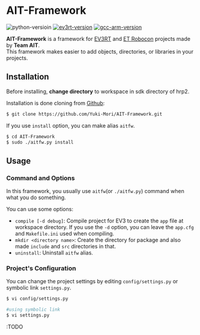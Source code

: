 # AIT-Framework

![python-versioin](https://img.shields.io/badge/python-2.7%2C%203.6-blue.svg)
[![ev3rt-version](https://img.shields.io/badge/EV3RT-%CE%B26--1%2C%20%CE%B26--2%2C%20%CE%B26--3%2C%20%CE%B27-brightgreen.svg)](http://dev.toppers.jp/trac_user/ev3pf/wiki/WhatsEV3RT)
[![gcc-arm-version](https://img.shields.io/badge/gcc--arm--none--eabi-5.4--2016q2-yellow.svg)](https://launchpad.net/gcc-arm-embedded)

**AIT-Framework** is a framework for [EV3RT](http://dev.toppers.jp/trac_user/ev3pf/wiki/WhatsEV3RT) and [ET Robocon](http://www.etrobo.jp/) projects made by **Team AIT**.<br>
This framework makes easier to add objects, directories, or libraries in your projects.

## Installation
Before installing, **change directory** to workspace in sdk directory of hrp2.

Installation is done cloning from [Github](https://github.com/Yuki-Mori/AIT-Framework):

```sh
$ git clone https://github.com/Yuki-Mori/AIT-Framework.git
```

If you use `install` option, you can make alias `aitfw`.

```sh
$ cd AIT-Framework
$ sudo ./aitfw.py install
```
	

## Usage
### Command and Options
In this framework, you usually use `aitfw`(or `./aitfw.py`) command when what you do something.

You can use some options:

* `compile [-d debug]`: Compile project for EV3 to create the `app` file at workspace directory. If you use the `-d` option, you can leave the `app.cfg` and `Makefile.ini` used when compiling.
* `mkdir <directory name>`: Create the directory for package and also made `include` and `src` directories in that.
* `uninstall`: Uninstall `aitfw` alias.

### Project's Configuration
You can change the project settings by editing `config/settings.py` or symbolic link `settings.py`.

```sh
$ vi config/settings.py

#using symbolic link
$ vi settings.py
```


:TODO